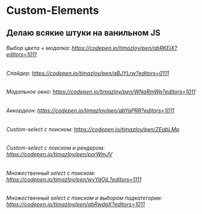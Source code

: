 # Custom-Elements
## Делаю всякие штуки на ванильном JS
###### Выбор цвета + модалка: https://codepen.io/timazloy/pen/abRKEjX?editors=1011
###### Слайдер: https://codepen.io/timazloy/pen/qBJYLrw?editors=0111
###### Модальное окно: https://codepen.io/timazloy/pen/WNaRmWp?editors=1011
###### Аккордеон: https://codepen.io/timazloy/pen/abYaPRR?editors=1011
###### Custom-select с поиском: https://codepen.io/timazloy/pen/ZEabLMp
###### Custom-select с поиском и рендером: https://codepen.io/timazloy/pen/porWmJV
###### Множественный select с поиском: https://codepen.io/timazloy/pen/wvYdOjL?editors=1111
###### Множественный select с поиском и выбором подкатегории: https://codepen.io/timazloy/pen/abRwdgX?editors=1011 
